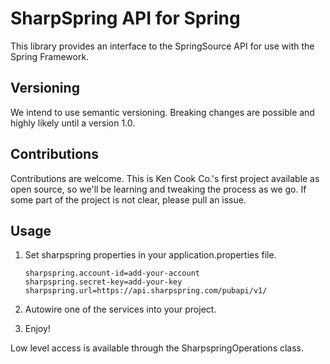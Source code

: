 # SharpSpring API for Spring

This library provides an interface to the SpringSource API for use with the Spring Framework.

## Versioning

We intend to use semantic versioning. Breaking changes are possible and highly likely until a version 1.0.

## Contributions

Contributions are welcome. This is Ken Cook Co.'s first project available as open source, so we'll be learning and tweaking the process as we go. If some part of the project is not clear, please pull an issue.

## Usage

1. Set sharpspring properties in your application.properties file.
   ```
   sharpspring.account-id=add-your-account
   sharpspring.secret-key=add-your-key
   sharpspring.url=https://api.sharpspring.com/pubapi/v1/
   ```

1. Autowire one of the services into your project.
1. Enjoy!

Low level access is available through the SharpspringOperations class.
